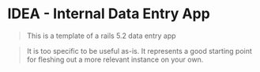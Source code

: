 # IDEA - Internal Data Entry App

> This is a template of a rails 5.2 data entry app

> It is too specific to be useful as-is. It represents a good starting point for fleshing out a more relevant instance on your own.

